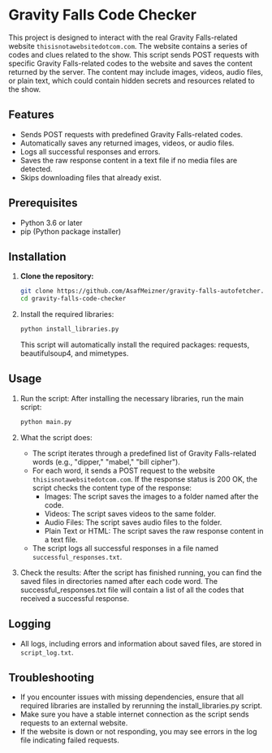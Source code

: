 # Gravity Falls Code Checker

This project is designed to interact with the real Gravity Falls-related website `thisisnotawebsitedotcom.com`. The website contains a series of codes and clues related to the show. This script sends POST requests with specific Gravity Falls-related codes to the website and saves the content returned by the server. The content may include images, videos, audio files, or plain text, which could contain hidden secrets and resources related to the show.

## Features

- Sends POST requests with predefined Gravity Falls-related codes.
- Automatically saves any returned images, videos, or audio files.
- Logs all successful responses and errors.
- Saves the raw response content in a text file if no media files are detected.
- Skips downloading files that already exist.

## Prerequisites

- Python 3.6 or later
- pip (Python package installer)

## Installation

1. **Clone the repository:**

   ```bash
   git clone https://github.com/AsafMeizner/gravity-falls-autofetcher.git
   cd gravity-falls-code-checker
   ```

2. Install the required libraries:
   ```bash
   python install_libraries.py
   ```

   This script will automatically install the required packages: requests, beautifulsoup4, and mimetypes.

## Usage
1. Run the script:
   After installing the necessary libraries, run the main script:
   ```bash
   python main.py
   ```
2. What the script does:
   * The script iterates through a predefined list of Gravity Falls-related words (e.g., "dipper," "mabel," "bill cipher").
   * For each word, it sends a POST request to the website `thisisnotawebsitedotcom.com`.
If the response status is 200 OK, the script checks the content type of the response:
        * Images: The script saves the images to a folder named after the code.
        * Videos: The script saves videos to the same folder.
        * Audio Files: The script saves audio files to the folder.
        * Plain Text or HTML: The script saves the raw response content in a text file.
   * The script logs all successful responses in a file named `successful_responses.txt`.

3. Check the results:
    After the script has finished running, you can find the saved files in directories named after each code word. The successful_responses.txt file will contain a list of all the codes that received a successful response.

## Logging
* All logs, including errors and information about saved files, are stored in `script_log.txt`.

## Troubleshooting
* If you encounter issues with missing dependencies, ensure that all required libraries are installed by rerunning the install_libraries.py script.
* Make sure you have a stable internet connection as the script sends requests to an external website.
* If the website is down or not responding, you may see errors in the log file indicating failed requests.